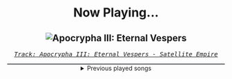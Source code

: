 <div align="center"> 
<h1>Now Playing...</h1>

![Apocrypha III: Eternal Vespers](https://i.scdn.co/image/ab67616d00001e021b51c666d061a3e2334b0126)
--
_<samp><a href="https://open.spotify.com/track/2q7aNnKIg0cYTQ87jeRlcn">Track: Apocrypha III: Eternal Vespers - Satellite Empire</a></samp>_

<div style="border: 1px #4B5054 solid"></div>
<details>
  <summary>
    Previous played songs
  </summary>
  <table>
    <thead>
      <tr>
        <th>
          Artist
        </th>
        <th>
          Song
        </th>
        <th>
          Link
        </th>
      </tr>
    </thead>
    <tbody>
      <tr><td>Satellite Empire</td><td>Apocrypha III: Eternal Vespers</td><td><a href="https://open.spotify.com/track/2q7aNnKIg0cYTQ87jeRlcn">https://open.spotify.com/track/2q7aNnKIg0cYTQ87jeRlcn</a></td></tr><tr><td>Satellite Empire</td><td>Apocrypha III: Eternal Vespers</td><td><a href="https://open.spotify.com/track/2q7aNnKIg0cYTQ87jeRlcn">https://open.spotify.com/track/2q7aNnKIg0cYTQ87jeRlcn</a></td></tr><tr><td>Satellite Empire</td><td>Apocrypha III: Eternal Vespers</td><td><a href="https://open.spotify.com/track/2q7aNnKIg0cYTQ87jeRlcn">https://open.spotify.com/track/2q7aNnKIg0cYTQ87jeRlcn</a></td></tr><tr><td>Dirty Two Club</td><td>Speed Tribe</td><td><a href="https://open.spotify.com/track/6v6WTDqwQR602MPPdPyf1C">https://open.spotify.com/track/6v6WTDqwQR602MPPdPyf1C</a></td></tr><tr><td>Blue Stahli</td><td>Scrape</td><td><a href="https://open.spotify.com/track/2pE6GFRvohkzKMjx6c3MYU">https://open.spotify.com/track/2pE6GFRvohkzKMjx6c3MYU</a></td></tr><tr><td>Blue Stahli</td><td>ULTRAnumb</td><td><a href="https://open.spotify.com/track/3B0hzwc1e8AYOytj9hZS2I">https://open.spotify.com/track/3B0hzwc1e8AYOytj9hZS2I</a></td></tr><tr><td>Blue Stahli</td><td>I Am The Beast</td><td><a href="https://open.spotify.com/track/1BbQmxzuVYVPPrbGuGPHET">https://open.spotify.com/track/1BbQmxzuVYVPPrbGuGPHET</a></td></tr><tr><td>Blue Stahli</td><td>Prognosis</td><td><a href="https://open.spotify.com/track/2K6idekZrz1H2okt4gJTO8">https://open.spotify.com/track/2K6idekZrz1H2okt4gJTO8</a></td></tr><tr><td>Blue Stahli</td><td>The Mountain</td><td><a href="https://open.spotify.com/track/2GsD5wS73bc8SHoXetsh1h">https://open.spotify.com/track/2GsD5wS73bc8SHoXetsh1h</a></td></tr><tr><td>Blue Stahli</td><td>One Last Breath</td><td><a href="https://open.spotify.com/track/2OdHfPyOEGrS9jI2dBexKL">https://open.spotify.com/track/2OdHfPyOEGrS9jI2dBexKL</a></td></tr><tr><td>Satellite Empire</td><td>Apocrypha III: Eternal Vespers</td><td><a href="https://open.spotify.com/track/2q7aNnKIg0cYTQ87jeRlcn">https://open.spotify.com/track/2q7aNnKIg0cYTQ87jeRlcn</a></td></tr><tr><td>Blue Stahli</td><td>Something in the Woods</td><td><a href="https://open.spotify.com/track/46NTFWeJ5lAmlLnZOFPZoU">https://open.spotify.com/track/46NTFWeJ5lAmlLnZOFPZoU</a></td></tr><tr><td>Blue Stahli</td><td>Legion</td><td><a href="https://open.spotify.com/track/3rgJqU3XfiNwnM8LYO8xI5">https://open.spotify.com/track/3rgJqU3XfiNwnM8LYO8xI5</a></td></tr><tr><td>Blue Stahli</td><td>Transmission from Hell</td><td><a href="https://open.spotify.com/track/4JDtnsNlvPh3SlHW1PqRXh">https://open.spotify.com/track/4JDtnsNlvPh3SlHW1PqRXh</a></td></tr><tr><td>Orbit Culture</td><td>Sound Of The Bell</td><td><a href="https://open.spotify.com/track/0zb81VDwmnvUwx73Hp91bg">https://open.spotify.com/track/0zb81VDwmnvUwx73Hp91bg</a></td></tr><tr><td>Orbit Culture</td><td>The Upheaval</td><td><a href="https://open.spotify.com/track/1jWkoYklhLmd9288PIgDWG">https://open.spotify.com/track/1jWkoYklhLmd9288PIgDWG</a></td></tr><tr><td>Orbit Culture</td><td>While We Serve</td><td><a href="https://open.spotify.com/track/3LmcjJ7e4tlRqwYs2VNRq0">https://open.spotify.com/track/3LmcjJ7e4tlRqwYs2VNRq0</a></td></tr><tr><td>Orbit Culture</td><td>Sound Of The Bell</td><td><a href="https://open.spotify.com/track/0zb81VDwmnvUwx73Hp91bg">https://open.spotify.com/track/0zb81VDwmnvUwx73Hp91bg</a></td></tr><tr><td>Orbit Culture</td><td>The Upheaval</td><td><a href="https://open.spotify.com/track/1jWkoYklhLmd9288PIgDWG">https://open.spotify.com/track/1jWkoYklhLmd9288PIgDWG</a></td></tr><tr><td>Orbit Culture</td><td>While We Serve</td><td><a href="https://open.spotify.com/track/3LmcjJ7e4tlRqwYs2VNRq0">https://open.spotify.com/track/3LmcjJ7e4tlRqwYs2VNRq0</a></td></tr>
    </tbody>
  </table>
</details>

</div>
